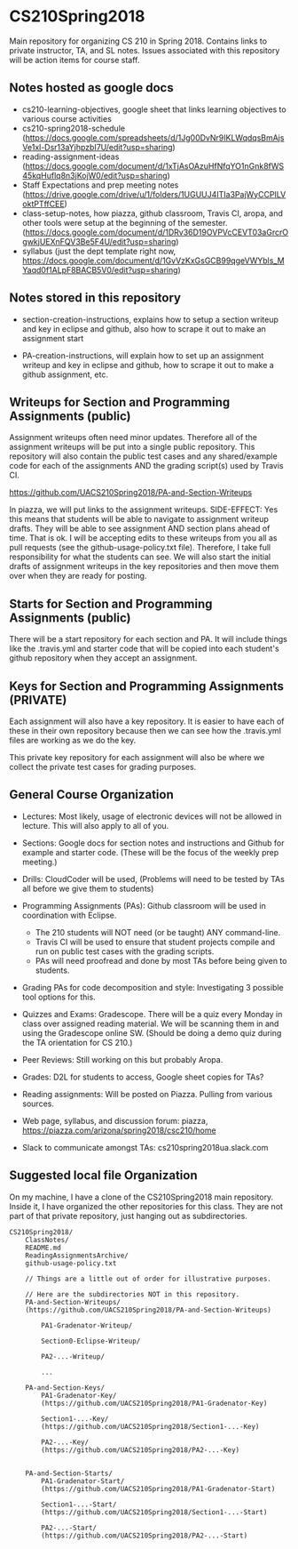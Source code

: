 # CS210Spring2018
Main repository for organizing CS 210 in Spring 2018.  Contains links 
to private instructor, TA, and SL notes.  Issues associated with this repository 
will be action items for course staff.

## Notes hosted as google docs
* cs210-learning-objectives, google sheet that links learning objectives to various course activities
* cs210-spring2018-schedule (https://docs.google.com/spreadsheets/d/1Jg00DvNr9IKLWqdqsBmAjsVe1xl-Dsr13aYjhpzbI7U/edit?usp=sharing)
* reading-assignment-ideas (https://docs.google.com/document/d/1xTjAsOAzuHfNfqYO1nGnk8fWS45kqHuflq8n3jKojW0/edit?usp=sharing)
* Staff Expectations and prep meeting notes (https://drive.google.com/drive/u/1/folders/1UGUUJ4ITIa3PajWyCCPILVoktPTffCEE)
* class-setup-notes, how piazza, github classroom, Travis CI, aropa, and other tools were setup at the beginning of the semester. (https://docs.google.com/document/d/1DRv36D19OVPVcCEVT03aGrcrOgwkjUEXnFQV3Be5F4U/edit?usp=sharing)
* syllabus (just the dept template right now, https://docs.google.com/document/d/1GvVzKxGsGCB99qgeVWYbls_MYaqd0f1ALpF8BACB5V0/edit?usp=sharing)

## Notes stored in this repository

* section-creation-instructions, explains how to setup a section writeup 
and key in eclipse and github, also how to scrape it out to make an 
assignment start

* PA-creation-instructions, will explain how to set up an assignment writeup 
and key in eclipse and github, how to scrape it out to make a github 
assignment, etc.


## Writeups for Section and Programming Assignments (public)

Assignment writeups often need minor updates.  Therefore all of
the assignment writeups will be put into a single public repository.
This repository will also contain the public test cases and any
shared/example code for each of the assignments AND
the grading script(s) used by Travis CI.

https://github.com/UACS210Spring2018/PA-and-Section-Writeups

In piazza, we will put links to the assignment writeups.
SIDE-EFFECT: Yes this means that students will be able
to navigate to assignment writeup drafts.  They will be
able to see assignment AND section plans ahead of time.
That is ok.  I will be accepting edits to these writeups
from you all as pull requests (see the github-usage-policy.txt 
file).  Therefore, I take full responsibility for what 
the students can see.  We will also start the 
initial drafts of assignment writeups in the key 
repositories and then move them over when they are ready for 
posting.


## Starts for Section and Programming Assignments (public)

There will be a start repository for each section and PA.
It will include things like the .travis.yml and starter
code that will be copied into each student's github repository
when they accept an assignment.

## Keys for Section and Programming Assignments (PRIVATE)

Each assignment will also have a key repository.  It is easier
to have each of these in their own repository because then
we can see how the .travis.yml files are working as we do
the key.

This private key repository for each assignment will also be
where we collect the private test cases for grading purposes.


## General Course Organization

* Lectures: Most likely, usage of electronic devices will not be allowed 
in lecture.  This will also apply to all of you.

* Sections: Google docs for section notes and instructions and Github for
example and starter code.  (These will be the focus of the weekly prep meeting.)

* Drills: CloudCoder will be used, (Problems will need to be tested by TAs
all before we give them to students)

* Programming Assignments (PAs): Github classroom will be used in 
  coordination with Eclipse.
  * The 210 students will NOT need (or be taught) ANY command-line.
  * Travis CI will be used to ensure that student projects compile and 
    run on public test cases with the grading scripts.
  * PAs will need proofread and done by most TAs before being given 
    to students.

* Grading PAs for code decomposition and style: Investigating 3 possible 
tool options for this.

* Quizzes and Exams: Gradescope.  There will be a quiz every Monday in 
class over assigned reading material.  We will be scanning them in and 
using the Gradescope online SW. (Should be doing a demo quiz during the 
TA orientation for CS 210.)

* Peer Reviews: Still working on this but probably Aropa.

* Grades: D2L for students to access, Google sheet copies for TAs?

* Reading assignments: Will be posted on Piazza.  Pulling from various sources.

* Web page, syllabus, and discussion forum: piazza,
https://piazza.com/arizona/spring2018/csc210/home

* Slack to communicate amongst TAs: cs210spring2018ua.slack.com


## Suggested local file Organization

On my machine, I have a clone of the CS210Spring2018 main repository.
Inside it, I have organized the other repositories for this class.
They are not part of that private repository, just hanging out as
subdirectories.

    CS210Spring2018/
		ClassNotes/
		README.md
		ReadingAssignmentsArchive/
		github-usage-policy.txt

		// Things are a little out of order for illustrative purposes.
		
		// Here are the subdirectories NOT in this repository.
		PA-and-Section-Writeups/ 
		(https://github.com/UACS210Spring2018/PA-and-Section-Writeups)
		
			PA1-Gradenator-Writeup/
			
			Section0-Eclipse-Writeup/

			PA2-...-Writeup/
			
			...

		PA-and-Section-Keys/
			PA1-Gradenator-Key/
			(https://github.com/UACS210Spring2018/PA1-Gradenator-Key)
			
			Section1-...-Key/
			(https://github.com/UACS210Spring2018/Section1-...-Key)
			
			PA2-...-Key/
			(https://github.com/UACS210Spring2018/PA2-...-Key)
			

		PA-and-Section-Starts/
			PA1-Gradenator-Start/
			(https://github.com/UACS210Spring2018/PA1-Gradenator-Start)

			Section1-...-Start/
			(https://github.com/UACS210Spring2018/Section1-...-Start)
			
			PA2-...-Start/
			(https://github.com/UACS210Spring2018/PA2-...-Start)

			
